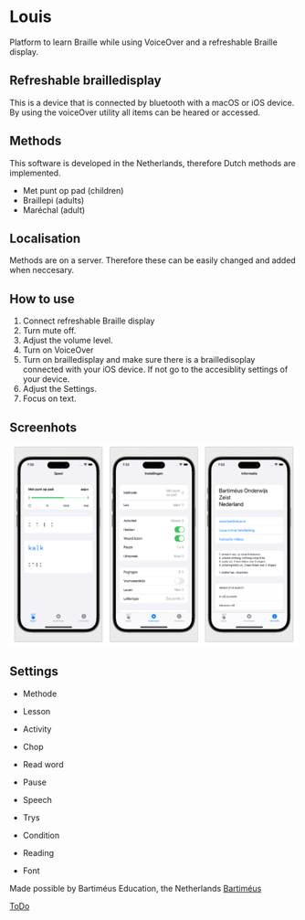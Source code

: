 # Louis

Platform to learn Braille while using VoiceOver and a refreshable Braille display. 

## Refreshable brailledisplay
This is a device that is connected by bluetooth with a macOS or iOS device. By using the voiceOver utility all items can be heared or accessed. 

## Methods
This software is developed in the Netherlands, therefore Dutch methods are implemented.

* Met punt op pad (children)
* Braillepi (adults)
* Maréchal (adult)

## Localisation
Methods are on a server. Therefore these can be easily changed and added when neccesary.

## How to use
1. Connect refreshable Braille display
2. Turn mute off.
2. Adjust the volume level.
3. Turn on VoiceOver
4. Turn on brailledisplay and make sure there is a brailledisoplay connected with your iOS device. If not go to the accesiblity settings of your device.
5. Adjust the Settings.
6. Focus on text.

## Screenhots
![](screenshot.png)

## Settings
* Methode
* Lesson

* Activity
* Chop
* Read word
* Pause
* Speech

* Trys
* Condition
* Reading
* Font

Made possible by Bartiméus Education, the Netherlands
[Bartiméus](www.bartimeus.nl)

[ToDo](todo.md)